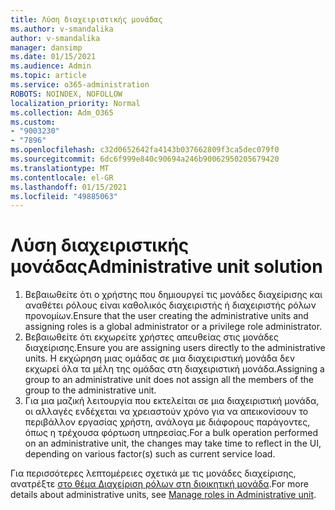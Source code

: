 ```yaml
---
title: Λύση διαχειριστικής μονάδας
ms.author: v-smandalika
author: v-smandalika
manager: dansimp
ms.date: 01/15/2021
ms.audience: Admin
ms.topic: article
ms.service: o365-administration
ROBOTS: NOINDEX, NOFOLLOW
localization_priority: Normal
ms.collection: Adm_O365
ms.custom:
- "9003230"
- "7896"
ms.openlocfilehash: c32d0652642fa4143b037662809f3ca5dec079f0
ms.sourcegitcommit: 6dc6f999e840c90694a246b90062950205679420
ms.translationtype: MT
ms.contentlocale: el-GR
ms.lasthandoff: 01/15/2021
ms.locfileid: "49885063"
---
```

# <a name="administrative-unit-solution"></a><span data-ttu-id="1b506-102">Λύση διαχειριστικής μονάδας</span><span class="sxs-lookup"><span data-stu-id="1b506-102">Administrative unit solution</span></span>

1. <span data-ttu-id="1b506-103">Βεβαιωθείτε ότι ο χρήστης που δημιουργεί τις μονάδες διαχείρισης και αναθέτει ρόλους είναι καθολικός διαχειριστής ή διαχειριστής ρόλων προνομίων.</span><span class="sxs-lookup"><span data-stu-id="1b506-103">Ensure that the user creating the administrative units and assigning roles is a global administrator or a privilege role administrator.</span></span>
2. <span data-ttu-id="1b506-104">Βεβαιωθείτε ότι εκχωρείτε χρήστες απευθείας στις μονάδες διαχείρισης.</span><span class="sxs-lookup"><span data-stu-id="1b506-104">Ensure you are assigning users directly to the administrative units.</span></span> <span data-ttu-id="1b506-105">Η εκχώρηση μιας ομάδας σε μια διαχειριστική μονάδα δεν εκχωρεί όλα τα μέλη της ομάδας στη διαχειριστική μονάδα.</span><span class="sxs-lookup"><span data-stu-id="1b506-105">Assigning a group to an administrative unit does not assign all the members of the group to the administrative unit.</span></span>
3. <span data-ttu-id="1b506-106">Για μια μαζική λειτουργία που εκτελείται σε μια διαχειριστική μονάδα, οι αλλαγές ενδέχεται να χρειαστούν χρόνο για να απεικονίσουν το περιβάλλον εργασίας χρήστη, ανάλογα με διάφορους παράγοντες, όπως η τρέχουσα φόρτωση υπηρεσίας.</span><span class="sxs-lookup"><span data-stu-id="1b506-106">For a bulk operation performed on an administrative unit, the changes may take time to reflect in the UI, depending on various factor(s) such as current service load.</span></span>

<span data-ttu-id="1b506-107">Για περισσότερες λεπτομέρειες σχετικά με τις μονάδες διαχείρισης, ανατρέξτε [στο θέμα Διαχείριση ρόλων στη διοικητική μονάδα](https://docs.microsoft.com/azure/active-directory/roles/administrative-units).</span><span class="sxs-lookup"><span data-stu-id="1b506-107">For more details about administrative units, see [Manage roles in Administrative unit](https://docs.microsoft.com/azure/active-directory/roles/administrative-units).</span></span>
